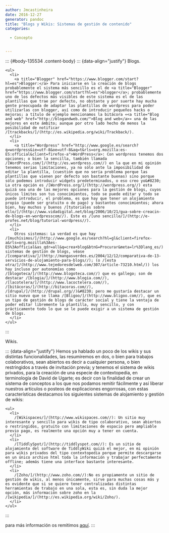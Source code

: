```yaml
---
author: Jmcastinheira
date: 2016-12-27
generator: pandoc
title: "Blogs y Wikis: Sistemas de gestión de contenido"
categories:

  - Concepto


---
```




::: {#body-135534 .content-body}
::: {data-align="justify"}
    Blogs. 

    <ul>
      <li>
        <a title="Blogger" href="https://www.blogger.com/start?hl=es">Blogger:</a> Para iniciarse en la creación de blogs probablemente el sistema más sencillo es el de <a title="Blogger" href="https://www.blogger.com/start?hl=es">blogger</a>; probablemente uno de los defectos más visibles de este sistema es el de las plantillas que trae por defecto, no obstante y por suerte hay mucha gente preocupada de adaptar las plantillas de wordpress para poder utilizarlas con blogger, así como de introducir pequeños hacks o mejoras; a título de ejemplo mencionamos la bitácora «<a title="Blog and web" href="http://blogandweb.com/">Blog and web</a>» una de las mejores en este ámbito; aunque por otro lado hecho de menos la posibilidad de notificar /[trackbacks/]/(http://es.wikipedia.org/wiki/Trackback/).
      </li>
      <li>
        <a title="Wordpress" href="http://www.google.es/search?q=wordpress&ie=utf-8&oe=utf-8&aq=t&rls=org.mozilla:es-ES:official&client=firefox-a">WordPress</a>: Con wordpress tenemos dos opciones; o bien la sencilla, también llamada /[WordPress.com/]/(http://es.wordpress.com//) en la que en mi opinión tenemos serias limitaciones, ya no sólo ante la imposibilidad de editar la plantilla, (cuestión que no sería problema porque las plantillas que vienen por defecto son bastante buenas) sino porque sólo podemos introducir widgets predeterminados, o eso creo yo&#8230; La otra opción es /[WordPress.org/]/(http://wordpress.org//) esta quizá sea una de las mejores opciones para la gestión de blogs, cuyos únicos límites son tus conocimientos, todo se puede editar y todo se puede introducir, el problema, es que hay que tener un alojamiento propio (puede ser gratuito o de pago) y bastantes conocimientos; ahora bien, hay muchos y buenos /[tutoriales sobre ello/]/(http://www.vidadigital.net/blog/2006/10/21/gua-sobre-creacin-de-blogs-en-wordpresscom//). Este es /[uno sencillo/]/(http://e-profes.net/blog/tutorial-wordpress//).
      </li>
      <li>
        Otros sistemas: La verdad es que hay /[muchísimos/]/(http://www.google.es/search?hl=gl&client=firefox-a&rls=org.mozilla%3Aes-ES%3Aofficial&as_qdr=all&q=crea+blog&btnG=Procurar&meta=lr%3Dlang_es/) sistemas de gestión de blogs, véase /[comparativa/]/(http://mangasverdes.es/2004/12/12/comparativa-de-13-servicios-de-alojamiento-para-blogs//); (o /[esta otra/]/(http://www.tejedoresdelweb.com/307/article-73210.html/)) los hay incluso por autonomías como /[blogoteca/]/(http://www.blogoteca.com//) que es gallego; son de destacar /[blogia/]/(http://www.blogia.com//), /[lacotelera/]/(http://www.lacoctelera.com//), /[bitácoras/]/(http://bitacoras.com//), /[drupal/]/(http://drupal.org//)&#8230; pero me gustaría destacar un sitio nuevo que se llama /[Bligoo/]/(http://www.bligoo.com//), que es un tipo de gestión de blogs de carácter social y tiene la ventaja de poder editar libremente la plantilla, muy sencillo, y con prácticamente todo lo que se le puede exigir a un sistema de gestión de blogs.
      </li>
    </ul>
:::

Wikis.

::: {data-align="justify"}
    Hemos ya hablado un poco de los wikis y sus distintas funcionalidades, las resumiremos en dos, o bien para trabajos colaborativos, sean abiertos es decir a cualquier persona, o bien restringidos a través de invitación previa; y tenemos el sistema de wikis privados, para la creación de una especie de contextopedia, en terminología de David de Ugarte; es decir con la finalidad de crear un sistema de conceptos a los que nos podamos remitir fácilmente y así liberar nuestros artículos o posteos de explicaciones engorrosas, con estas características destacamos los siguientes sistemas de alojamiento y gestión de wikis: 

    <ul>
      <li>
        /[Wikispaces/]/(http://www.wikispaces.com//): Un sitio muy interesante y sencillo para wikis de tipo colaborativo, sean abiertos o restringidos, gratuito con limitaciones de espacio pero ampliable previo pago, es realmente una opción muy a tener en cuenta.
      </li>
      <li>
        /[TiddlySpot/]/(http://tiddlyspot.com//): Es un sitio de alojamiento del software de TiddlyWiki quizá el mejor, en mi opinión para wikis privados del tipo contextopedia porque permite descargarse en un único archivo html toda la información y trabajar perfectamente offline; además tiene una interface bastante interesante.
      </li>
      <li>
        /[Zoho/]/(http://www.zoho.com//):No es propiamente un sitio de gestión de wikis, al menos únicamente, sirve para muchas cosas más y es evidente que si se quiere tener centralizadas distintas herramientas de trabajo en una sola, esta es, sin duda la mejor opción, más información sobre zoho en la /[wikipedia/]/(http://es.wikipedia.org/wiki/Zoho/).
      </li>
    </ul>
:::

para más información os remitimos
[aquí](http://aulablog21.wikispaces.com/Servicios+gratuitos+de+alojamientos+de+Wikis).
:::
